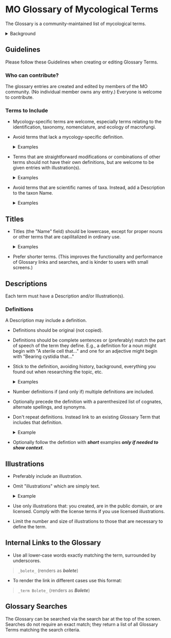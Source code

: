 # MO Glossary of Mycological Terms

The Glossary is a community-maintained list of mycological terms.

<details>
<summary>Background</summary>

The MO Glossary began in 2015 in collaboration with the Rhode Island School of Design;
students from Jean Blackburn’s Scientific Illustration class created
high-quality Creative Commons licensed scientific illustrations
of fungal anatomy terms.

The Glossary has since been improved to:

- support multiple images including both scientific illustrations and example photographs.
- include a search feature; and
- support internal links to terms as part of any Mushroom Observer markup.

One feature that needs discussion is how best to handle translations
of terms and definitions.
Discussion is welcome on the
[Mushroom Observer Google Group]([mo-general@googlegroups.com](https://groups.google.com/g/mo-general)).
You are also welcome to leave comments on the
[unofficial Mushroom Observer Facebook page](https://www.facebook.com/groups/mushroomobserver).
(But note that the facebook page is not monitored by the MO Development Team.)
</details>

## Guidelines

Please follow these Guidelines when creating or editing Glossary Terms.

### Who can contribute?

The glossary entries are created and edited by members of the MO community.
(No individual member owns any entry.) Everyone is welcome to contribute.

### Terms to Include

- Mycology-specific terms are welcome, especially terms relating to
   the identification, taxonomy, nomenclature, and ecology of macrofungi.

- Avoid terms that lack a mycology-specific definition.
   <details>
   <summary>Examples</summary>

   bad: `Acrid`

   bad: `Acute`

   bad: `Agar`

   bad: `Alkaloid`

   bad: `Calcareous`

   bad: `Cell`

   bad: `Cell Biology`

   bad: `Chemical Species`

   bad: `Chirality`

   bad: `Climate Change`

   bad: `rhombus`

   bad: `Science`

   bad: `Scientific Methodology`

   good: `character`

   good: `club fungi`
   </details>

- Terms that are straightforward modifications or combinations of other terms
   should not have their own definitions,
   but are welcome to be given entries with illustration(s).

   <details>
   <summary>Examples</summary>

   bad:  `Academic Mycology`

   bad:  `Lamellae Edge With Gelatinous, Separable Layer`

   bad:  `Oblong With Median Constriction`

   bad:  `Round To Angular Pores`

   bad:  `Transition Between Hymeniderm And Epithelium`

   good: `Lugol's Solution`

   good: `adnate`
   (plus exampble showing adnate gills)
   </details>

- Avoid terms that are scientific names of taxa.
   Instead, add a Description to the taxon Name.

   <details>
   <summary>Examples</summary>

   bad:  `Agaricales`

   bad:  `Basidiomycota`

   bad: `Eukarya`

   good: `bolete`
   </details>

   <!--
   ["Agaricales",
    "Basidiomycota",
    "Lichen",
    "Subulicystidium",
    "Eukarya",
    "Agaricomycetes",
    "Myxomycetes",
    "Conifer",
    "Plasmodium",
    "Gloeocystidium",
    "Hypha",
    "Oidium",
    "Ozonium",
    "Ascomycete",
    "Bacteria",
    "Dermatophyte",
    "Agaricales",
    "Chytridiomycota",
    "Flora",
    "Slime mold",
    "Glomeromycota",
    "Cyanobacteria",
    "Lepiotoid",
    "Lichenicolous",
    "Mold",
    "Fungus",
    "Agaricales",
    "Foliose",
    "Crustose",
    "Rotula"]
   -->

## Titles

- Titles (the "Name" field) should be lowercase, except for proper nouns or
   other terms that are capilitalized in ordinary use.
   <details>
   <summary>Examples</summary>
   <div style="background-color: rgb(80, 80, 80);">

   bad:  `Bolete`

   good: `bolete`

   good: `RPB2`
   </div>
   </details>

- Prefer shorter terms.
  (This improves the functionality and performance of Glossary links and
  searches, and is kinder to users with small screens.)

## Descriptions

Each term must have a Description and/or Illustration(s).

### Definitions

A Description may include a definition.

- Definitions should be original (not copied).

- Definitions should be complete sentences or
   (preferably) match the part of speech of the term they define.
   E.g., a definition for a noun might begin with "A sterile cell that..." and
   one for an adjective might begin with "Bearing cystidia that..."

- Stick to the definition, avoiding history, background, everything you found out
   when researching the topic, etc.

   <details>
   <summary>Examples</summary>
   <div style="background-color: rgb(80, 80, 80);">

   ```text
      bad:  Casing Layer
            1. When mushrooms are cultivated indoors or outdoors,
            they are often developed using a layered system involving a variety of
            potential materials. The casing layer is the top-most layer which
            covers all of the layers. It can be composed of moist materials such
            as peat, gypsum, vermiculite, and/or several other optional materials.
            This moisture-promoting layer dramatically enhances mushroom formation
            as well as more abundant mushroom growth in most cultivated species.
            Some mushroom species require a casing layer in order to fruit,
            or to fruit with any significance.

      good: Casing Layer
            The top-most layer of material used in indoor mushroom cultivation.
   ```

   </div>
   </details>

- Number definitions if (and only if) multiple definitions are included.

- Optionally precede the definition with a parenthesized list of cognates,
   alternate spellings, and synonyms.

- Don't repeat definitions. Instead link to an existing Glossary Term
   that includes that definition.

   <details>
   <summary>Example</summary>

   bad:

   ```text
         Spiciform:

            1. Exhibiting spike-shaped projections.

         Spicules:

         (Spiculate, Spiculose, Spiculum)

            1. Exhibiting many small spines.

            2. Small spikes.
   ```
   good:

   ```text
         spiciform:

            Having _spicules_.

         spicules:

            (spiculate, spiculose, spiculum, spiciform)

            Small spikes or spines.
   ```
   </details>

- Optionally follow the defintion with ***short*** examples
   ***only if needed to show context***.

## Illustrations

- Preferably include an illustration.
- Omit "illustrations" which are simply text.
  <details>
  <summary>Example</summary>

   ![Alt text](glossary_text_only_illustration.png)

  </details>
- Use only illustrations that:
   you created,
   are in the public domain, or
   are licensed.
   Comply with the license terms if you use licensed illustrations.
- Limit the number and size of illustrations
  to those that are necessary to define the term.

## Internal Links to the Glossary

- Use all lower-case words exactly matching the term, surrounded by underscores.

>`_bolete_` (renders as ***bolete***)

- To render the link in different cases use this format:

>`_term Bolete_` (renders as ***Bolete***)

## Glossary Searches

The Glossary can be searched via the search bar at the top of the screen.
Searches do not require an exact match; they return a list of all
Glossary Terms matching the search criteria.
